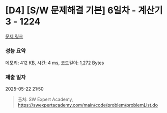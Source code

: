 # [D4] [S/W 문제해결 기본] 6일차 - 계산기3 - 1224 

[문제 링크](https://swexpertacademy.com/main/code/problem/problemDetail.do?contestProbId=AV14tDX6AFgCFAYD) 

### 성능 요약

메모리: 412 KB, 시간: 4 ms, 코드길이: 1,272 Bytes

### 제출 일자

2025-05-22 21:50



> 출처: SW Expert Academy, https://swexpertacademy.com/main/code/problem/problemList.do